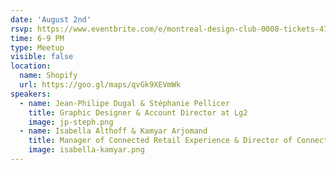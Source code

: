 ```yaml
---
date: 'August 2nd'
rsvp: https://www.eventbrite.com/e/montreal-design-club-0008-tickets-47794219798
time: 6-9 PM
type: Meetup
visible: false
location:
  name: Shopify
  url: https://goo.gl/maps/qvGk9XEVmWk
speakers:
  - name: Jean-Philipe Dugal & Stéphanie Pellicer
    title: Graphic Designer & Account Director at Lg2
    image: jp-steph.png
  - name: Isabella Althoff & Kamyar Arjomand
    title: Manager of Connected Retail Experience & Director of Connected Retail Experience at ALDO
    image: isabella-kamyar.png
---
```

